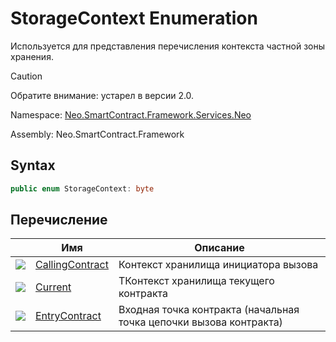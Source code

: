 # StorageContext Enumeration

Используется для представления перечисления контекста частной зоны хранения.

> [!Caution]
> Обратите внимание: устарел в версии 2.0.

Namespace: [Neo.SmartContract.Framework.Services.Neo](../neo.md)

Assembly: Neo.SmartContract.Framework

## Syntax

```c#
public enum StorageContext: byte
```

## Перечисление

| | Имя | Описание |
| ---------------------------------------- | ---------------------------------------- | ---------------------- |
| ![](https://i-msdn.sec.s-msft.com/dynimg/IC134134.jpeg) | [CallingContract](StorageContext/CallingContract.md) | Контекст хранилища инициатора вызова |
| ![](https://i-msdn.sec.s-msft.com/dynimg/IC134134.jpeg) | [Current](StorageContext/Current.md) | TКонтекст хранилища текущего контракта |
| ![](https://i-msdn.sec.s-msft.com/dynimg/IC134134.jpeg) | [EntryContract](StorageContext/EntryContract.md) | Входная точка контракта (начальная точка цепочки вызова контракта) |

